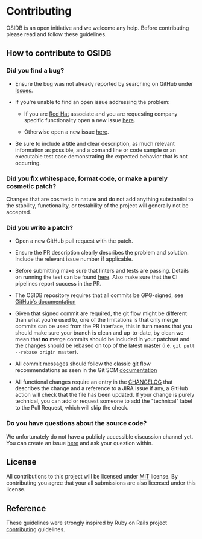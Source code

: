 # Contributing
OSIDB is an open initiative and we welcome any help.
Before contributing please read and follow these guidelines.

## How to contribute to OSIDB

### Did you find a bug?

* Ensure the bug was not already reported by searching on GitHub under
  [Issues](https://github.com/RedHatProductSecurity/osidb/issues).

* If you're unable to find an open issue addressing the problem:

  * If you are [Red Hat](https://www.redhat.com/) associate and you are requesting company specific
    functionality open a new issue
    [here](https://issues.redhat.com/secure/CreateIssueDetails!init.jspa?pid=12332734&issuetype=1).

  * Otherwise open a new issue [here](https://github.com/RedHatProductSecurity/osidb/issues/new).

* Be sure to include a title and clear description, as much relevant information as possible,
  and a comand line or code sample or an executable test case demonstrating the
  expected behavior that is not occurring.

### Did you fix whitespace, format code, or make a purely cosmetic patch?

Changes that are cosmetic in nature and do not add anything substantial to the stability,
functionality, or testability of the project will generally not be accepted.

### Did you write a patch?

* Open a new GitHub pull request with the patch.

* Ensure the PR description clearly describes the problem and solution.
  Include the relevant issue number if applicable.

* Before submitting make sure that linters and tests are passing.
  Details on running the test can be found [here](DEVELOP.md#run-tests).
  Also make sure that the CI pipelines report success in the PR.

* The OSIDB repository requires that all commits be GPG-signed, see
  [GitHub's documentation](https://docs.github.com/en/authentication/managing-commit-signature-verification/signing-commits)

* Given that signed commit are required, the git flow might be different than
  what you're used to, one of the limitations is that only merge commits
  can be used from the PR interface, this in turn means that you should make sure
  your branch is clean and up-to-date, by clean we mean that **no** merge commits
  should be included in your patchset and the changes should be rebased on top of
  the latest master (i.e. `git pull --rebase origin master`).

* All commit messages should follow the classic git flow recommendations as seen
  in the Git SCM [documentation](https://git-scm.com/book/en/v2/Distributed-Git-Contributing-to-a-Project#-commit-guidelines)

* All functional changes require an entry in the [CHANGELOG](docs/CHANGELOG.md)
  that describes the change and a reference to a JIRA issue if any, a GitHub
  action will check that the file has been updated. If your change is purely
  technical, you can add or request someone to add the "technical" label to the
  Pull Request, which will skip the check.

### Do you have questions about the source code?

We unfortunately do not have a publicly accessible discussion channel yet.
You can create an issue [here](https://github.com/RedHatProductSecurity/osidb/issues/new)
and ask your question within.

## License
All contributions to this project will be licensed under [MIT](../../LICENSE) license.
By contributing you agree that your all submissions are also licensed under this license.

## Reference

These guidelines were strongly inspired by Ruby on Rails project
[contributing](https://github.com/rails/rails/blob/main/CONTRIBUTING.md) guidelines.
